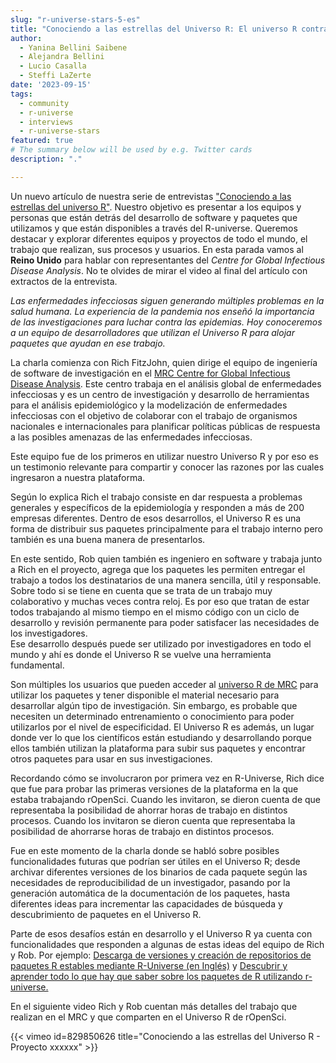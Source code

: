```yaml
---
slug: "r-universe-stars-5-es"
title: "Conociendo a las estrellas del Universo R: El universo R contra las enfermedades."
author:
  - Yanina Bellini Saibene
  - Alejandra Bellini
  - Lucio Casalla  
  - Steffi LaZerte
date: '2023-09-15'
tags:
  - community
  - r-universe
  - interviews
  - r-universe-stars
featured: true
# The summary below will be used by e.g. Twitter cards
description: "."

---
```


Un nuevo artículo de nuestra serie de entrevistas ["Conociendo a las estrellas del universo R"](/tags/r-universe-stars/). Nuestro objetivo es presentar a los equipos y personas que están detrás del desarrollo de software y paquetes que utilizamos y que están disponibles a través del R-universe. Queremos destacar y explorar diferentes equipos y proyectos de todo el mundo, el trabajo que realizan, sus procesos y usuarios. En esta parada vamos al __Reino Unido__ para hablar con representantes del _Centre for Global Infectious Disease Analysis_. No te olvides de mirar el video al final del artículo con extractos de la entrevista.

_Las enfermedades infecciosas siguen generando múltiples problemas en la salud humana. La experiencia de la pandemia nos enseñó la importancia de las investigaciones para luchar contra las epidemias. Hoy conoceremos a un equipo de desarrolladores que utilizan el Universo R para alojar paquetes que ayudan en ese trabajo._

La charla comienza con Rich FitzJohn, quien dirige el equipo de ingeniería de software de investigación en el [MRC Centre for Global Infectious Disease Analysis](https://www.imperial.ac.uk/mrc-global-infectious-disease-analysis). Este centro trabaja en el análisis global de enfermedades infecciosas y es un centro de investigación y desarrollo de herramientas para el análisis epidemiológico y la modelización de enfermedades infecciosas con el objetivo de colaborar con el trabajo de organismos nacionales e internacionales para planificar políticas públicas de respuesta a las posibles amenazas de las enfermedades infecciosas. 

Este equipo fue de los primeros en utilizar nuestro Universo R y por eso es un testimonio relevante para compartir y conocer las razones por las cuales ingresaron a nuestra plataforma.

Según lo explica Rich el trabajo consiste en dar respuesta a problemas generales y específicos de la epidemiología y responden a más de 200 empresas diferentes. Dentro de esos desarrollos, el Universo R es una forma de distribuir sus paquetes principalmente para el trabajo interno pero también es una buena manera de presentarlos.

En este sentido, Rob quien también es ingeniero en software y trabaja junto a Rich en el proyecto, agrega que los paquetes les permiten entregar el trabajo a todos los destinatarios de una manera sencilla, útil y responsable. Sobre todo si se tiene en cuenta que se trata de un trabajo muy colaborativo y muchas veces contra reloj. Es por eso que tratan de estar todos trabajando al mismo tiempo en el mismo código con un ciclo de desarrollo y revisión permanente para poder satisfacer las necesidades de los investigadores.  
Ese desarrollo después puede ser utilizado por investigadores en todo el mundo y ahí es donde el Universo R se vuelve una herramienta fundamental. 

Son múltiples los usuarios que pueden acceder al [universo R de MRC](https://mrc-ide.r-universe.dev) para utilizar los paquetes y tener disponible el material necesario para desarrollar algún tipo de investigación. Sin embargo, es probable que necesiten un determinado entrenamiento o conocimiento para poder utilizarlos por el nivel de especificidad. El Universo R es además, un lugar donde ver lo que los científicos están estudiando y desarrollando porque ellos también utilizan la plataforma para subir sus paquetes y encontrar otros paquetes para usar en sus investigaciones.

Recordando cómo se involucraron por primera vez en R-Universe, Rich dice que fue para probar las primeras versiones de la plataforma en la que estaba trabajando rOpenSci.  Cuando les invitaron, se dieron cuenta de que representaba la posibilidad de ahorrar horas de trabajo en distintos procesos. Cuando los invitaron se dieron cuenta que representaba la posibilidad de ahorrarse horas de trabajo en distintos procesos. 

Fue en este momento de la charla donde se habló sobre posibles funcionalidades futuras que podrían ser útiles en el Universo R; desde archivar diferentes versiones de los binarios de cada paquete según las necesidades de reproducibilidad de un investigador, pasando por la generación automática de la documentación de los paquetes, hasta diferentes ideas para incrementar las capacidades de búsqueda y descubrimiento de paquetes en el Universo R.

Parte de esos desafíos están en desarrollo y el Universo R ya cuenta con funcionalidades que responden a algunas de estas ideas del equipo de Rich y Rob. Por ejemplo: [Descarga de versiones y creación de repositorios de paquetes R estables mediante R-Universe (en Inglés)](https://ropensci.org/blog/2023/05/31/runiverse-snapshots/) y [Descubrir y aprender todo lo que hay que saber sobre los paquetes de R utilizando r-universe.](https://ropensci.org/es/blog/2023/02/27/runiverse-discovering-es/)

En el siguiente video Rich y Rob cuentan más detalles del trabajo que realizan en el MRC y que comparten en el Universo R de rOpenSci.


{{< vimeo id=829850626 title="Conociendo a las estrellas del Universo R - Proyecto xxxxxx" >}}

